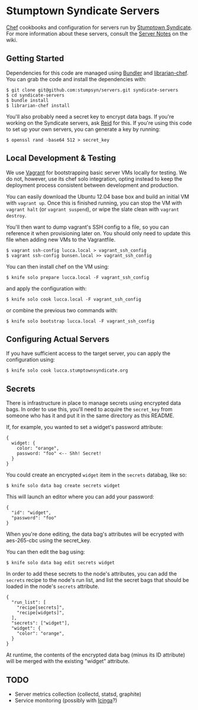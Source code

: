 # Stumptown Syndicate Servers

[Chef](http://www.opscode.com/chef/) cookbooks and configuration for servers run by [Stumptown Syndicate](http://stumptownsyndicate.org). For more information about these servers, consult the [Server Notes](http://stumptownsyndicate.org/wiki/Tech/Server_Notes) on the wiki.

## Getting Started

Dependencies for this code are managed using [Bundler](http://bundler.io/) and [librarian-chef](https://github.com/applicationsonline/librarian-chef). You can grab the code and install the dependencies with:

    $ git clone git@github.com:stumpsyn/servers.git syndicate-servers
    $ cd syndicate-servers
    $ bundle install
    $ librarian-chef install

You'll also probably need a secret key to encrypt data bags. If you're working on the Syndicate servers, ask [Reid](reid@stumptownsyndicate.org) for this. If you're using this code to set up your own servers, you can generate a key by running:

    $ openssl rand -base64 512 > secret_key

## Local Development & Testing

We use [Vagrant](http://vagrantup.com) for bootstrapping basic server VMs locally for testing. We do not, however, use its chef solo integration, opting instead to keep the deployment process consistent between development and production.

You can easily download the Ubuntu 12.04 base box and build an initial VM with `vagrant up`. Once this is finished running, you can stop the VM with `vagrant halt` (or `vagrant suspend`), or wipe the slate clean with `vagrant destroy`.
    
You'll then want to dump vagrant's SSH config to a file, so you can reference it when provisioning later on. You should only need to update this file when adding new VMs to the Vagrantfile.

    $ vagrant ssh-config lucca.local > vagrant_ssh_config
    $ vagrant ssh-config bunsen.local >> vagrant_ssh_config

You can then install chef on the VM using:

    $ knife solo prepare lucca.local -F vagrant_ssh_config

and apply the configuration with:

    $ knife solo cook lucca.local -F vagrant_ssh_config

or combine the previous two commands with:

    $ knife solo bootstrap lucca.local -F vagrant_ssh_config

## Configuring Actual Servers

If you have sufficient access to the target server, you can apply the configuration using:

    $ knife solo cook lucca.stumptownsyndicate.org

## Secrets

There is infrastructure in place to manage secrets using encrypted data bags. In order to use this, you'll need to acquire the `secret_key` from someone who has it and put it in the same directory as this README.

If, for example, you wanted to set a widget's password attribute:

    {
      widget: {
        color: "orange",
        password: "foo" <-- Shh! Secret!
      }
    }


You could create an encrypted `widget` item in the `secrets` databag, like so:

    $ knife solo data bag create secrets widget

This will launch an editor where you can add your password:

    {
      "id": "widget",
      "password": "foo"
    }

When you're done editing, the data bag's attributes will be ecrypted with aes-265-cbc using the secret_key.

You can then edit the bag using:

    $ knife solo data bag edit secrets widget

In order to add these secrets to the node's attributes, you can add the `secrets` recipe to the node's run list, and list the secret bags that should be loaded in the node's `secrets` attribute.

	{
	  "run_list": [
	    "recipe[secrets]",
	    "recipe[widgets]",
	  ],
	  "secrets": ["widget"],
	  "widget": {
	    "color": "orange",
	  }
	}

At runtime, the contents of the encrypted data bag (minus its ID attribute) will be merged with the existing "widget" attribute.

## TODO

* Server metrics collection (collectd, statsd, graphite)
* Service monitoring (possibly with [Icinga](https://github.com/Bigpoint/icinga)?)